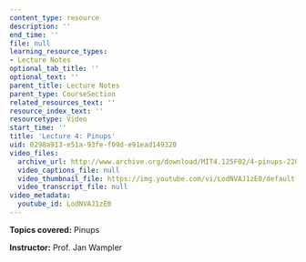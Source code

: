 ```yaml
---
content_type: resource
description: ''
end_time: ''
file: null
learning_resource_types:
- Lecture Notes
optional_tab_title: ''
optional_text: ''
parent_title: Lecture Notes
parent_type: CourseSection
related_resources_text: ''
resource_index_text: ''
resourcetype: Video
start_time: ''
title: 'Lecture 4: Pinups'
uid: 0298a913-e51a-93fe-f09d-e91ead149320
video_files:
  archive_url: http://www.archive.org/download/MIT4.125F02/4-pinups-220k.mp4
  video_captions_file: null
  video_thumbnail_file: https://img.youtube.com/vi/LodNVAJ1zE0/default.jpg
  video_transcript_file: null
video_metadata:
  youtube_id: LodNVAJ1zE0
---
```


**Topics covered:** Pinups

**Instructor:** Prof. Jan Wampler